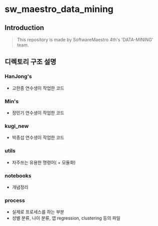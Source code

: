 sw_maestro_data_mining
======================
## Introduction
> This repository is made by SoftwareMaestro 4th's 'DATA-MINING' team.

## 디렉토리 구조 설명

### HanJong's
- 고한종 연수생이 작업한 코드

### Min's
- 정민기 연수생이 작업한 코드

### kugi_new
- 박종섭 연수생이 작업한 코드


### utils
- 자주쓰는 유용한 명령어( + 모듈화)

### notebooks
- 개념정리

### process
- 실제로 프로세스를 하는 부분
- 성별 분류, 나이 분류, 앱 regression, clustering 등의 파일